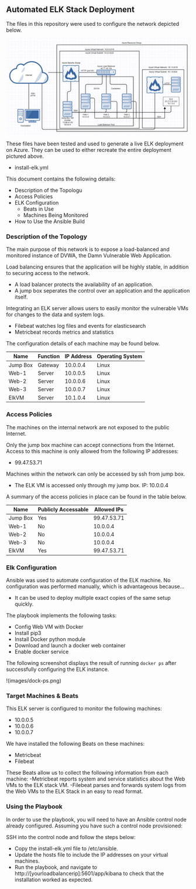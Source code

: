 ## Automated ELK Stack Deployment

The files in this repository were used to configure the network depicted below.

![alt text](diagrams/Cloud-Network-Diagram-with-elk.png)

These files have been tested and used to generate a live ELK deployment on Azure. They can be used to either recreate the entire deployment pictured above. 

  - install-elk.yml

This document contains the following details:
- Description of the Topologu
- Access Policies
- ELK Configuration
  - Beats in Use
  - Machines Being Monitored
- How to Use the Ansible Build


### Description of the Topology

The main purpose of this network is to expose a load-balanced and monitored instance of DVWA, the Damn Vulnerable Web Application.

Load balancing ensures that the application will be highly stable, in addition to securing access to the network.
- A load balancer protects the availability of an application.
- A jump box seperates the control over an application and the application itself.

Integrating an ELK server allows users to easily monitor the vulnerable VMs for changes to the data and system logs.
- Filebeat watches log files and events for elasticsearch
- Metricbeat records metrics and statistics

The configuration details of each machine may be found below.

| Name     | Function | IP Address | Operating System |
|----------|----------|------------|------------------|
| Jump Box | Gateway  | 10.0.0.4   | Linux            |
| Web-1    | Server   | 10.0.0.5   | Linux            |
| Web-2    | Server   | 10.0.0.6   | Linux            |
| Web-3    | Server   | 10.0.0.7   | Linux            |
| ElkVM    | Server   | 10.1.0.4   | Linux            |

### Access Policies

The machines on the internal network are not exposed to the public Internet. 

Only the jump box machine can accept connections from the Internet. Access to this machine is only allowed from the following IP addresses:
- 99.47.53.71

Machines within the network can only be accessed by ssh from jump box.
- The ELK VM is accessed only through my jump box. IP: 10.0.0.4

A summary of the access policies in place can be found in the table below.

| Name     | Publicly Accessable | Allowed IPs |
|----------|---------------------|-------------|
| Jump Box |         Yes         | 99.47.53.71 |
| Web-1    |          No         | 10.0.0.4    |
| Web-2    |          No         | 10.0.0.4    |
| Web-3    |          No         | 10.0.0.4    |
| ElkVM    |         Yes         | 99.47.53.71 |

### Elk Configuration

Ansible was used to automate configuration of the ELK machine. No configuration was performed manually, which is advantageous because...
- It can be used to deploy multiple exact copies of the same setup quickly.

The playbook implements the following tasks:
- Config Web VM with Docker
- Install pip3
- Install Docker python module
- Download and launch a docker web container
- Enable docker service

The following screenshot displays the result of running `docker ps` after successfully configuring the ELK instance.

!(images/dock-ps.png)

### Target Machines & Beats
This ELK server is configured to monitor the following machines:
- 10.0.0.5
- 10.0.0.6
- 10.0.0.7

We have installed the following Beats on these machines:
- Metricbeat
- Filebeat

These Beats allow us to collect the following information from each machine:
-Metricbeat reports system and service statistics about the Web VMs to the ELK stack VM.
-Filebeat parses and forwards system logs from the Web VMs to the ELK Stack in an easy to read format.

### Using the Playbook
In order to use the playbook, you will need to have an Ansible control node already configured. Assuming you have such a control node provisioned: 

SSH into the control node and follow the steps below:
- Copy the install-elk.yml file to /etc/ansible.
- Update the hosts file to include the IP addresses on your virtual machines.
- Run the playbook, and navigate to http://[yourloadbalancerip]:5601/app/kibana to check that the installation worked as expected.
